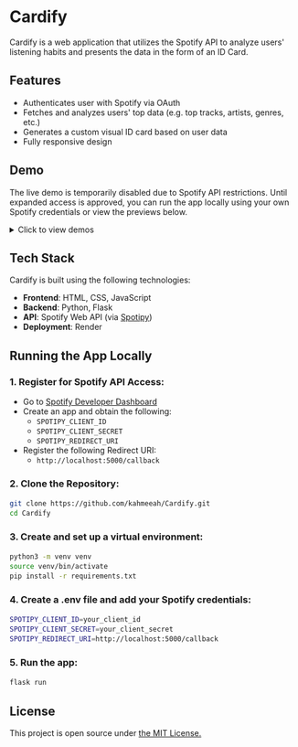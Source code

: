 # Cardify

Cardify is a web application that utilizes the Spotify API to analyze users' listening habits and presents the data in the form of an ID Card.

## Features

- Authenticates user with Spotify via OAuth
- Fetches and analyzes users' top data (e.g. top tracks, artists, genres, etc.)
- Generates a custom visual ID card based on user data
- Fully responsive design

## Demo

<!-- You can view a live demo of Cardiy [here](https://cardify.up.railway.app/). -->
The live demo is temporarily disabled due to Spotify API restrictions. Until expanded access is approved, you can run the app locally using your own Spotify credentials or view the previews below.

<details>
<summary>Click to view demos</summary>

### Generate ID Card

![ID Card Demo](demo/generate-card-demo.gif)

### Settings Options

![Card Settings Demo](demo/card-settings-demo.gif)

### Additional Pages

![Other Pages](demo/other-pages-demo.gif)

</details>

###

## Tech Stack

Cardify is built using the following technologies:

- **Frontend**: HTML, CSS, JavaScript
- **Backend**: Python, Flask
- **API**: Spotify Web API (via [Spotipy](https://spotipy.readthedocs.io/))
- **Deployment**: Render

## Running the App Locally

### 1. Register for Spotify API Access:

- Go to [Spotify Developer Dashboard](https://developer.spotify.com/dashboard/)
- Create an app and obtain the following:
  - `SPOTIPY_CLIENT_ID`
  - `SPOTIPY_CLIENT_SECRET`
  - `SPOTIPY_REDIRECT_URI`
- Register the following Redirect URI:
  - ```http://localhost:5000/callback```

### 2. Clone the Repository:

```bash
git clone https://github.com/kahmeeah/Cardify.git
cd Cardify
```

### 3. Create and set up a virtual environment:

```bash
python3 -m venv venv
source venv/bin/activate
pip install -r requirements.txt
```

### 4. Create a .env file and add your Spotify credentials:

```bash
SPOTIPY_CLIENT_ID=your_client_id
SPOTIPY_CLIENT_SECRET=your_client_secret
SPOTIPY_REDIRECT_URI=http://localhost:5000/callback
```

### 5. Run the app:

```bash
flask run
```

## License

This project is open source under [the MIT License.](LICENSE.md)
